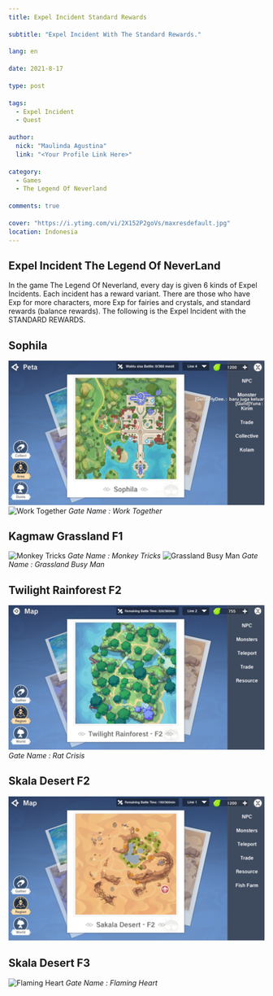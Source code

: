 ```yaml
---
title: Expel Incident Standard Rewards

subtitle: "Expel Incident With The Standard Rewards."

lang: en

date: 2021-8-17

type: post

tags:
  - Expel Incident
  - Quest

author:
  nick: "Maulinda Agustina"
  link: "<Your Profile Link Here>"

category:
  - Games
  - The Legend Of Neverland

comments: true

cover: "https://i.ytimg.com/vi/2X152P2goVs/maxresdefault.jpg"
location: Indonesia
---
```


  <style>em::before{content:"Gate Name : ";}</style>

## Expel Incident The Legend Of NeverLand
In the game The Legend Of Neverland, every day is given 6 kinds of Expel Incidents. Each incident has a reward variant. There are those who have Exp for more characters, more Exp for fairies and crystals, and standard rewards (balance rewards). The following is the Expel Incident with the STANDARD REWARDS.


## Sophila
![](Standard%20Rewards/Sophilia.png)
  ![Work Together](https://user-images.githubusercontent.com/12471057/131433396-702bbcc8-1c0b-43d8-a688-caff61d8d8b2.png)
  *Work Together*

  ## Kagmaw Grassland F1
  ![Monkey Tricks](https://user-images.githubusercontent.com/12471057/131432947-509bdb14-e643-4859-965f-b634ea8f8805.png)
  *Monkey Tricks*
  ![Grassland Busy Man](https://user-images.githubusercontent.com/12471057/131443088-50778773-7e35-4474-bbc9-14d75b3943d0.png)
  *Grassland Busy Man*

  ## Twilight Rainforest F2
  ![](./Standard%20Rewards/Twilight%20Rainforest%20F2.png)
  *Rat Crisis*

## Skala Desert F2
![](Standard%20Rewards/Skala%20Desert%20F2.png)

  ## Skala Desert F3
  ![Flaming Heart](https://user-images.githubusercontent.com/12471057/131433100-70aa2477-fc05-4e1d-be15-b63ac72b8841.png)
  *Flaming Heart*

